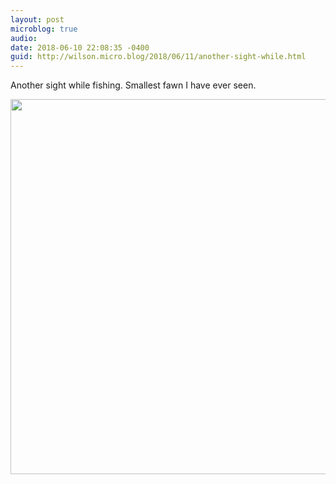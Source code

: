 ```yaml
---
layout: post
microblog: true
audio: 
date: 2018-06-10 22:08:35 -0400
guid: http://wilson.micro.blog/2018/06/11/another-sight-while.html
---
```

Another sight while fishing. Smallest fawn I have ever seen. 

<img src="http://wilson.micro.blog/uploads/2018/168299dc54.jpg" width="600" height="600" />
